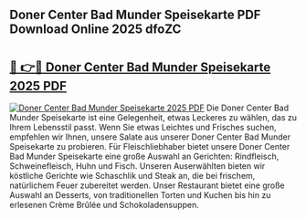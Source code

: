 ## Doner Center Bad Munder Speisekarte PDF Download Online 2025 dfoZC

# <h2><a href="http://gcdhz5.nevu.top/?p=Doner+Center+Bad+Munder+Speisekarte">🔗 👉🔴 Doner Center Bad Munder Speisekarte 2025 PDF</a></h2>

[![Doner Center Bad Munder Speisekarte 2025 PDF](https://i.imgur.com/dBaPXMq.png)](http://gcdhz5.nevu.top/?p=Doner+Center+Bad+Munder+Speisekarte)
Die Doner Center Bad Munder Speisekarte ist eine Gelegenheit, etwas Leckeres zu wählen, das zu Ihrem Lebensstil passt. Wenn Sie etwas Leichtes und Frisches suchen, empfehlen wir Ihnen, unsere Salate aus unserer Doner Center Bad Munder Speisekarte zu probieren. Für Fleischliebhaber bietet unsere Doner Center Bad Munder Speisekarte eine große Auswahl an Gerichten: Rindfleisch, Schweinefleisch, Huhn und Fisch. Unseren Auserwählten bieten wir köstliche Gerichte wie Schaschlik und Steak an, die bei frischem, natürlichem Feuer zubereitet werden. Unser Restaurant bietet eine große Auswahl an Desserts, von traditionellen Torten und Kuchen bis hin zu erlesenen Crème Brûlée und Schokoladensuppen.

